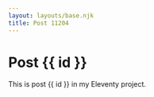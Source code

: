 ```yaml
---
layout: layouts/base.njk
title: Post 11204
---
```


# Post {{ id }}

This is post {{ id }} in my Eleventy project.
